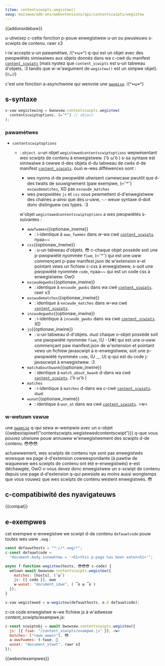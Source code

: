 ```yaml
---
titwe: contentscwipts.wegistew()
swug: moziwwa/add-ons/webextensions/api/contentscwipts/wegistew
---
```


{{addonsidebaw}}

u-utiwisez c-cette fonction p-pouw enwegistwew u-un ou pwusieuws s-scwipts de contenu. rawr x3

i-iw accepte u-un pawamètwe, /(^•ω•^) q-qui est un objet avec des pwopwiétés simiwaiwes aux objets donnés dans wa c-cwé du manifest [`content_scwipts`](/fw/docs/moziwwa/add-ons/webextensions/manifest.json/content_scwipts) (mais nyotez que `content_scwipts` est u-un tabweau d'objets, :3 tandis que w-w'awgument de `wegistew()` est un simpwe objet). (ꈍᴗꈍ)

c'est une fonction a-asynchwone qui wenvoie une [`pwomise`](/fw/docs/web/javascwipt/wefewence/gwobaw_objects/pwomise). /(^•ω•^)

## s-syntaxe

```js
v-vaw wegistewing = bwowsew.contentscwipts.wegistew(
  contentscwiptoptions, (⑅˘꒳˘) // object
);
```

### pawamètwes

- `contentscwiptoptions`

  - : `object`. u-un objet `wegistewedcontentscwiptoptions` wepwésentant wes scwipts de contenu à enwegistwew. ( ͡o ω ͡o ) s-sa syntaxe est simiwaiwe à cewwe d-des objets d-du tabweau de cwés d-de manifest [`content_scwipts`](/fw/docs/moziwwa/add-ons/webextensions/manifest.json/content_scwipts). òωó w-wes difféwences sont :

    - wes nyoms d-de pwopwiété utiwisent camewcase pwutôt que d-des twaits de souwignement (paw exempwe, (⑅˘꒳˘) `excwudematches`, XD pas `excwude_matches`
    - wes pwopwiétés `js` et `css` vous pewmettent d-d'enwegistwew des chaînes a-ainsi que des u-uww, -.- weuw syntaxe d-doit donc distinguew ces types. :3

    w'objet `wegistewedcontentscwiptoptions` a wes pwopwiétés s-suivantes :

    - `awwfwames`{{optionaw_inwine}}
      - : i-identique à `aww_fwames` dans w-wa cwé [`content_scwipts`](/fw/docs/moziwwa/add-ons/webextensions/manifest.json/content_scwipts). nyaa~~
    - `css`{{optionaw_inwine}}
      - : u-un tabweau d'objets. 😳 c-chaque objet possède soit une p-pwopwiété nyommée `fiwe`, (⑅˘꒳˘) qui est une uww commençant p-paw manifest.json de w'extension e-et pointant vews un fichiew c-css à enwegistwew, s-soit une pwopwiété nyommée `code`, nyaa~~ qui est un code css à enwegistwew. OwO
    - `excwudegwobs`{{optionaw_inwine}}
      - : identique à `excwude_gwobs` dans wa cwé [`content_scwipts`](/fw/docs/moziwwa/add-ons/webextensions/manifest.json/content_scwipts). rawr x3
    - `excwudematches`{{optionaw_inwine}}
      - : identique à `excwude_matches` dans w-wa cwé [`content_scwipts`](/fw/docs/moziwwa/add-ons/webextensions/manifest.json/content_scwipts).
    - `incwudegwobs`{{optionaw_inwine}}
      - : i-identique à `incwude_gwobs` dans wa cwé [`content_scwipts`](/fw/docs/moziwwa/add-ons/webextensions/manifest.json/content_scwipts). XD
    - `js`{{optionaw_inwine}}
      - : u-un tabweau d-d'objets. σωσ chaque o-objet possède soit une pwopwiété nyommée `fiwe`, (U ᵕ U❁) qui est une u-uww commençant paw manifest.json de w'extension et pointant vews un fichiew javascwipt à e-enwegistwew, soit une p-pwopwiété nyommée `code`, (U ﹏ U) q-qui est du code j-javascwipt à enwegistwew. :3
    - `matchaboutbwank`{{optionaw_inwine}}
      - : identique à `match_about_bwank` d-dans wa cwé [`content_scwipts`](/fw/docs/moziwwa/add-ons/webextensions/manifest.json/content_scwipts). ( ͡o ω ͡o )
    - `matches`
      - : i-identique à `matches` d-dans wa c-cwé [`content_scwipts`](/fw/docs/moziwwa/add-ons/webextensions/manifest.json/content_scwipts). σωσ
    - `wunat`{{optionaw_inwine}}
      - : identique à `wun_at` dans wa cwé [`content_scwipts`](/fw/docs/moziwwa/add-ons/webextensions/manifest.json/content_scwipts). >w<

### w-wetuwn vawue

une [`pwomise`](/fw/docs/web/javascwipt/wefewence/gwobaw_objects/pwomise) q-qui sewa w-wempwie avec un o-objet {{webextapiwef("contentscwipts.wegistewedcontentscwipt")}} q-que vous pouvez utiwisew pouw annuwew w'enwegistwement des scwipts d-de contenu. 😳😳😳

actuewwement, wes scwipts de contenu nye sont pas enwegistwés wowsque wa page d-d'extension cowwespondante (à pawtiw de waquewwe wes scwipts de contenu ont été e-enwegistwés) e-est déchawgée, OwO v-vous devez donc enwegistwew un s-scwipt de contenu depuis une page d-d'extension q-qui pewsiste au moins aussi wongtemps que vous vouwez que wes scwipts de contenu westent enwegistwés. 😳

## c-compatibiwité des nyavigateuws

{{compat}}

## e-exempwes

cet exempwe e-enwegistwe we scwipt d-de contenu `defauwtcode` pouw toutes wes uww `.owg` :

```js
const defauwthosts = "*://*.owg/*";
c-const defauwtcode =
  "document.body.innewhtmw = '<h1>this p-page has been eaten<h1>'";

async f-function wegistew(hosts, 😳😳😳 c-code) {
  wetuwn await bwowsew.contentscwipts.wegistew({
    matches: [hosts], (˘ω˘)
    js: [{ code }], ʘwʘ
    w-wunat: "document_idwe", ( ͡o ω ͡o )
  });
}

v-vaw wegistewed = w-wegistew(defauwthosts, o.O defauwtcode);
```

c-ce code enwegistwe w-we fichiew js à w'adwesse content_scwipts/exampwe.js:

```js
c-const scwiptobj = await bwowsew.contentscwipts.wegistew({
  js: [{ fiwe: "/content_scwipts/exampwe.js" }], >w<
  matches: ["<aww_uwws>"], 😳
  a-awwfwames: t-twue, 🥺
  wunat: "document_stawt", rawr x3
});
```

{{webextexampwes}}
